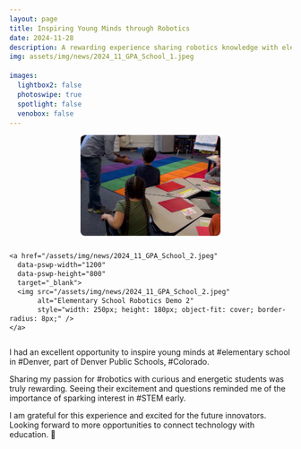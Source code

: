 ```yaml
---
layout: page
title: Inspiring Young Minds through Robotics
date: 2024-11-28
description: A rewarding experience sharing robotics knowledge with elementary students in Denver
img: assets/img/news/2024_11_GPA_School_1.jpeg

images:
  lightbox2: false
  photoswipe: true
  spotlight: false
  venobox: false
---
```


<div style="display: flex; justify-content: center; align-items: center;">
  <div class="pswp-gallery pswp-gallery--single-column" id="gallery--news" style="display: flex; gap: 10px; flex-wrap: wrap; justify-content: center;">
    <a href="/assets/img/news/2024_11_GPA_School_1.jpeg"
      data-pswp-width="1200"
      data-pswp-height="800"
      target="_blank">
      <img src="/assets/img/news/2024_11_GPA_School_1.jpeg" 
           alt="Elementary School Robotics Demo 1" 
           style="width: 250px; height: 180px; object-fit: cover; border-radius: 8px;" />
    </a>
    
    <a href="/assets/img/news/2024_11_GPA_School_2.jpeg"
      data-pswp-width="1200"
      data-pswp-height="800"
      target="_blank">
      <img src="/assets/img/news/2024_11_GPA_School_2.jpeg" 
           alt="Elementary School Robotics Demo 2" 
           style="width: 250px; height: 180px; object-fit: cover; border-radius: 8px;" />
    </a>
  </div>
</div>

I had an excellent opportunity to inspire young minds at #elementary school in #Denver, part of Denver Public Schools, #Colorado.

Sharing my passion for #robotics with curious and energetic students was truly rewarding. Seeing their excitement and questions reminded me of the importance of sparking interest in #STEM early.

I am grateful for this experience and excited for the future innovators. Looking forward to more opportunities to connect technology with education. 🤖